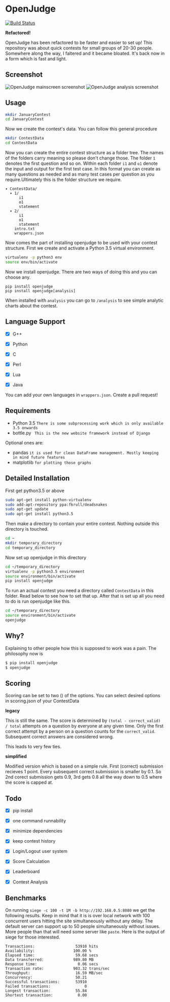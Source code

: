 OpenJudge
=========

[![Build Status](https://travis-ci.org/theSage21/openJudge.svg?branch=master)](https://travis-ci.org/theSage21/openJudge)

**Refactored!**

OpenJudge has been refactored to be faster and easier to set up! This
repository was about quick contests for small groups of 20-30 people. Somewhere
along the way, I faltered and it became bloated. It's back now in a form which
is fast and light.

Screenshot
----------

![OpenJudge mainscreen screenshot](screens/main.png)
![OpenJudge analysis screenshot](screens/analysis.png)

Usage
------

```bash
mkdir JanuaryContest
cd JanuaryContest
```

Now we create the contest's data. You can follow this general procedure


```bash
mkdir ContestData
cd ContestData
```

Now you can create the entire contest structure as a folder tree. The names of the folders carry meaning so please
don't change those. The folder `1` denotes the first question and so on. Within
each folder `i1` and `o1` denote the input and output for the first test case.
In this format you can create as many questions as needed and as many test
cases per question as you require.Ultimately this is the folder structure we require.

```
▾ ContestData/
  ▾ 1/
      i1
      o1
      statement
  ▾ 2/
      i1
      o1
      statement
    intro.txt
    wrappers.json
```

Now comes the part of installing openjudge to be used with your contest structure. First we create and activate a Python 3.5 virtual environment.

```bash
virtualenv -p python3 env
source env/bin/activate
```

Now we install openjudge. There are two ways of doing this and you can choose any.

```
pip install openjudge
pip install openjudge[analysis]
```

When installed with `analysis` you can go to `/analysis` to see simple analytic charts about the contest.

Language Support
----------------

- [x] G++
- [x] Python
- [x] C
- [x] Perl
- [x] Lua
- [x] Java


You can add your own languages in `wrappers.json`. Create a pull request!

Requirements
------------

- Python 3.5 `There is some subprocessing work which is only available 3.5 onwards`
- bottle.py ` This is the new website framework instead of Django`

Optional ones are:

- pandas `it is used for clean DataFrame management. Mostly keeping in mind future features`
- matplotlib `for plotting those graphs`

Detailed Installation
------------

First get python3.5 or above
```bash
sudo apt-get install python-virtualenv
sudo add-apt-repository ppa:fkrull/deadsnakes
sudo apt-get update
sudo apt-get install python3.5
```

Then make a directory to contain your entire contest. Nothing outside this directory is touched.
```bash
cd ~
mkdir temporary_directory
cd temporary_directory
```

Now set up openjudge in this directory

```bash
cd ~/temporary_directory
virtualenv -p python3.5 environment
source environment/bin/activate
pip install openjudge
```

To run an actual contest you need a directory called `ContestData` in this folder. Read below to see how to set that up. After that is set up all you need to do is run openjudge like this.

```bash
cd ~/temporary_directory
source environment/bin/activate
openjudge
```

Why?
----

Explaining to other people how this is supposed to work was a pain. The philosophy now is

```bash
$ pip install openjudge
$ openjudge
```

Scoring
-------

Scoring can be set to two () of the options. You can select desired options in scoring.json of your ContestData

**legacy**

This is still the same. The score is determined by `(total - correct_valid) / total` attempts on a question by everyone at any given time. Only the first correct attempt by a person on a question counts for the `correct_valid`. Subsequent correct answers are considered wrong.

This leads to very few ties.

**simplified**

Modified version which is based on a simple rule. First (correct) submission recieves 1 point. Every subsequent correct submission is smaller by 0.1. So 2nd corect submission gets 0.9, 3rd gets 0.8 all the way down to 0.5 where the score is capped at.


Todo
----

- [x] pip install
- [x] one command runnability
- [x] minimize dependencies
- [x] keep contest history
- [x] Login/Logout user system
- [x] Score Calculation
- [x] Leaderboard
- [x] Contest Analysis


Benchmarks
----------

On running `siege -c 100 -t 1M -b http://192.168.0.5:8080` we get the following
results. Keep in mind that it is is over local network with 100 concurrent users
hitting the site simultaneously without any delay. The default server can support up
to 50 people simultaneously without issues. More people than that will need some server like
`paste`. Here is the output of siege for those interested.

```
Transactions:                  53910 hits
Availability:                 100.00 %
Elapsed time:                  59.68 secs
Data transferred:             989.80 MB
Response time:                  0.06 secs
Transaction rate:             903.32 trans/sec
Throughput:                    16.59 MB/sec
Concurrency:                   50.21
Successful transactions:       53910
Failed transactions:               0
Longest transaction:           55.84
Shortest transaction:           0.00

```

